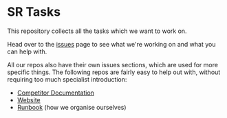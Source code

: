 # SR Tasks

This repository collects all the tasks which we want to work on.

Head over to the [issues](https://github.com/srobo/tasks/issues) page to see what we're working on and what you can help with.

All our repos also have their own issues sections, which are used for more
specific things. The following repos are fairly easy to help out with, without
requiring too much specialist introduction:

 * [Competitor Documentation](https://github.com/srobo/docs)
 * [Website](https://github.com/srobo/website)
 * [Runbook](https://github.com/srobo/runbook) (how we organise ourselves)
